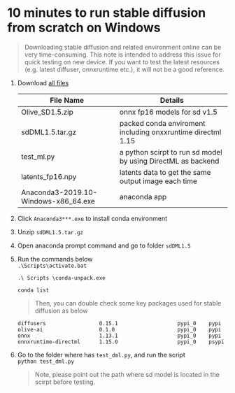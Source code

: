 # 10 minutes to run stable diffusion from scratch on Windows

> Downloading stable diffusion and related environment online can be very time-consuming. This note is intended to address this issue for quick testing on new device. If you want to test the latest resources (e.g. latest diffuser, onnxruntime etc.), it will not be a good reference.

1.	Download [all files](https://intel-my.sharepoint.com/:f:/r/personal/yaru_du_intel_com/Documents/Documents/report/2023Q2/AIGC-SD?csf=1&web=1&e=iWrkZS)

    | File Name    | Details | 
    |---------|-----|
    | Olive_SD1.5.zip   | onnx fp16 models for sd v1.5  | 
    | sdDML1.5.tar.gz     | packed conda enviroment including onxxruntime directml 1.15  | 
    | test_ml.py | a python scirpt to run sd model by using DirectML as backend  | 
    | latents_fp16.npy | latents data to get the same output image each time|
    | Anaconda3-2019.10-Windows-x86_64.exe | anaconda app  | 

2.	Click `Anaconda3***.exe` to install conda environment
3.	Unzip `sdDML1.5.tar.gz`
4.	Open anaconda prompt command and go to folder `sdDML1.5`
5.	Run the commands below  
    `.\Scripts\activate.bat`  <!-- activate the enviroment -->   

    `.\ Scripts \conda-unpack.exe` <!-- unpack the environment, only need to run at the very first time -->   
    >  

  	`conda list`  <!-- check the environment -->
    > Then, you can double check some key packages used for stable diffusion as below
    ```
    diffusers                 0.15.1                   pypi_0    pypi
    olive-ai                  0.1.0                    pypi_0    pypi
    onnx                      1.13.1                   pypi_0    pypi
    onnxruntime-directml      1.15.0                   pypi_0    psypi
    ```
    
6.	Go to the folder where has `test_dml.py`, and run the script  
`python test_dml.py`
    > Note, please point out the path where sd model is located in the scirpt before testing.


